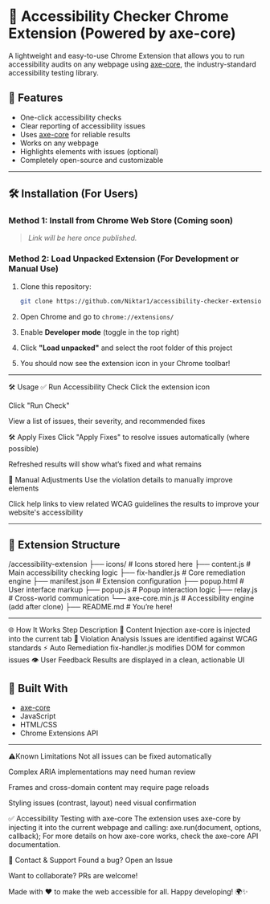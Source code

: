 # 🧪 Accessibility Checker Chrome Extension (Powered by axe-core)

A lightweight and easy-to-use Chrome Extension that allows you to run accessibility audits on any webpage using [axe-core](https://github.com/dequelabs/axe-core), the industry-standard accessibility testing library.

## 🚀 Features

- One-click accessibility checks
- Clear reporting of accessibility issues
- Uses [axe-core](https://github.com/dequelabs/axe-core) for reliable results
- Works on any webpage
- Highlights elements with issues (optional)
- Completely open-source and customizable

---

## 🛠️ Installation (For Users)

### Method 1: Install from Chrome Web Store (Coming soon)

> _Link will be here once published._

### Method 2: Load Unpacked Extension (For Development or Manual Use)

1. Clone this repository:
    ```bash
    git clone https://github.com/Niktar1/accessibility-checker-extension.git
    ```

2. Open Chrome and go to `chrome://extensions/`

3. Enable **Developer mode** (toggle in the top right)

4. Click **"Load unpacked"** and select the root folder of this project

5. You should now see the extension icon in your Chrome toolbar!

---
🛠️ Usage
✅ Run Accessibility Check
Click the extension icon

Click "Run Check"

View a list of issues, their severity, and recommended fixes

🛠️ Apply Fixes
Click "Apply Fixes" to resolve issues automatically (where possible)

Refreshed results will show what’s fixed and what remains

🧠 Manual Adjustments
Use the violation details to manually improve elements

Click help links to view related WCAG guidelines
the results to improve your website's accessibility

---

## 🧩 Extension Structure

/accessibility-extension
├── icons/              # Icons stored here
├── content.js          # Main accessibility checking logic
├── fix-handler.js      # Core remediation engine
├── manifest.json       # Extension configuration
├── popup.html          # User interface markup
├── popup.js            # Popup interaction logic
├── relay.js            # Cross-world communication
└── axe-core.min.js     # Accessibility engine (add after clone)
├── README.md # You’re here! 

---
🌐 How It Works
Step	Description
🧬 Content Injection	axe-core is injected into the current tab
🧠 Violation Analysis	Issues are identified against WCAG standards
⚡ Auto Remediation	fix-handler.js modifies DOM for common issues
👁️ User Feedback	Results are displayed in a clean, actionable UI

## 🧱 Built With

- [axe-core](https://github.com/dequelabs/axe-core)
- JavaScript
- HTML/CSS
- Chrome Extensions API

---

⚠️Known Limitations
Not all issues can be fixed automatically

Complex ARIA implementations may need human review

Frames and cross-domain content may require page reloads

Styling issues (contrast, layout) need visual confirmation


✅ Accessibility Testing with axe-core
The extension uses axe-core by injecting it into the current webpage and calling:
axe.run(document, options, callback);
For more details on how axe-core works, check the axe-core API documentation.

📧 Contact & Support
Found a bug? Open an Issue

Want to collaborate? PRs are welcome!

Made with ❤️ to make the web accessible for all.
Happy developing! 🌍✨
